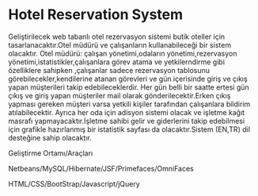 # Hotel Reservation System
Geliştirilecek web tabanlı otel rezervasyon sistemi butik oteller için tasarlanacaktır.Otel müdürü ve
çalışanların kullanabileceği bir sistem olacaktır.
Otel müdürü: çalışan yönetimi,odaların yönetimi,rezervasyon yönetimi,istatistikler,çalışanlara görev
atama ve yetkilerndirme gibi özelliklere sahipken ,çalışanlar sadece rezervasyon tablosunu
görebilecekler,kendilerine atanan görevleri ve gün içerisinde giriş ve çıkış yapan müşterileri takip
edebileceklerdir.
Her gün belli bir saatte ertesi gün çıkış ve giriş yapan müşteriler mail olarak gönderilecektir.Erken
çıkış yapması gereken müşteri varsa yetkili kişiler tarafından çalışanlara bildirim atılabilecektir.
Ayrıca her oda için adisyon sistemi olacak ve işletme kağıt masrafı yapmayacaktır.İşletme sahibi
gelir ve giderlerini takip edebilmesi için grafikle hazırlanmış bir istatistik sayfası da
olacaktır.Sistem (EN,TR) dil desteğine sahip olacaktır.

Geliştirme Ortamı/Araçları

Netbeans/MySQL/Hibernate/JSF/Primefaces/OmniFaces

HTML/CSS/BootStrap/Javascript/jQuery

